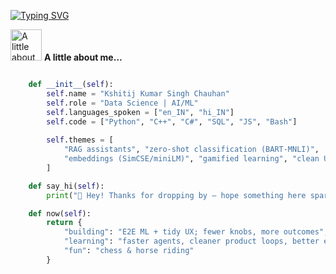 [![Typing SVG](https://readme-typing-svg.demolab.com?font=Fira+Code&pause=1000&color=6FF780&width=435&lines=Welcome+to+Kshitij's+Github)](https://git.io/typing-svg)

<p><img src="https://media3.giphy.com/media/v1.Y2lkPTc5MGI3NjExZ2c1bHM5dWtzbWRrMTJ5dDUwbWVlaGZscnUzbjQ5OGtxc3A3dWhlbSZlcD12MV9pbnRlcm5hbF9naWZfYnlfaWQmY3Q9cw/MbAkJ39zjrSFXOijgy/giphy.gif" width="50" alt="A little about me sticker" />&nbsp;<strong>A little about me…</strong></p>

```python

    def __init__(self):
        self.name = "Kshitij Kumar Singh Chauhan"
        self.role = "Data Science | AI/ML"
        self.languages_spoken = ["en_IN", "hi_IN"]
        self.code = ["Python", "C++", "C#", "SQL", "JS", "Bash"]
        
        self.themes = [
            "RAG assistants", "zero-shot classification (BART-MNLI)",
            "embeddings (SimCSE/miniLM)", "gamified learning", "clean UX"
        ]

    def say_hi(self):
        print("👋 Hey! Thanks for dropping by — hope something here sparks an idea.")

    def now(self):
        return {
            "building": "E2E ML + tidy UX; fewer knobs, more outcomes",
            "learning": "faster agents, cleaner product loops, better eval",
            "fun": "chess & horse riding"
        }    
